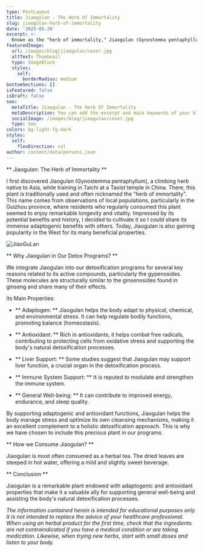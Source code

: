 ```yaml
---
type: PostLayout
title: Jiaogulan - The Herb Of Immortality
slug: jiaogulan-herb-of-immortality
date: '2025-05-20'
excerpt: >-
  Known as the "herb of immortality," Jiaogulan (Gynostemma pentaphyllum) is a revered adaptogenic plant traditionally used in China to promote longevity and vitality. We include Jiaogulan in our detox programs for its powerful antioxidant, adaptogenic, and liver-supporting properties. Rich in gypenosides, it helps the body manage stress, support immune function, and enhance natural detoxification. Typically consumed as a soothing herbal tea, Jiaogulan is a gentle yet potent ally in fostering balance, resilience, and holistic well-being.
featuredImage:
  url: /images/blog/jiaogulan/cover.jpg
  altText: Thumbnail
  type: ImageBlock
  styles:
    self:
      borderRadius: medium
bottomSections: []
isFeatured: false
isDraft: false
seo:
  metaTitle: Jiaogulan - The Herb Of Immortality
  metaDescription: You can add the excerpt and main keywords of your blog post here.
  socialImage: /images/blog/jiaogulan/cover.jpg
  type: Seo
colors: bg-light-fg-dark
styles:
  self:
    flexDirection: col
author: content/data/person1.json
---
```


** Jiaogulan: The Herb of Immortality **

I first discovered Jiaogulan (Gynostemma pentaphyllum), a climbing herb native to Asia, while training in Taichi at a Taoist temple in China. There, this plant is traditionally used and often nicknamed the "herb of immortality". This name comes from observations of local populations, particularly in the Guizhou province, where residents who regularly consumed this plant seemed to enjoy remarkable longevity and vitality. Impressed by its potential benefits and history, I decided to cultivate it so I could share its immense adaptogenic benefits with others. Today, Jiaogulan is also gaining popularity in the West for its many beneficial properties.

![JiaoGuLan](/images/blog/jiaogulan/jiaogulan.jpg)

** Why Jiaogulan in Our Detox Programs? **

We integrate Jiaogulan into our detoxification programs for several key reasons related to its active compounds, particularly the gypenosides. These molecules are structurally similar to the ginsenosides found in ginseng and share many of their effects.

Its Main Properties:

- ** Adaptogen: ** Jiaogulan helps the body adapt to physical, chemical, and environmental stress. It can help regulate bodily functions, promoting balance (homeostasis).

- ** Antioxidant: ** Rich in antioxidants, it helps combat free radicals, contributing to protecting cells from oxidative stress and supporting the body's natural detoxification processes.

- ** Liver Support: ** Some studies suggest that Jiaogulan may support liver function, a crucial organ in the detoxification process.

- ** Immune System Support: ** It is reputed to modulate and strengthen the immune system.

- ** General Well-being: ** It can contribute to improved energy, endurance, and sleep quality.

By supporting adaptogenic and antioxidant functions, Jiaogulan helps the body manage stress and optimize its own cleansing mechanisms, making it an excellent complement to a holistic detoxification approach. This is why we have chosen to include this precious plant in our programs.

** How we Consume Jiaogulan? **

Jiaogulan is most often consumed as a herbal tea. The dried leaves are steeped in hot water, offering a mild and slightly sweet beverage.

** Conclusion **

Jiaogulan is a remarkable plant endowed with adaptogenic and antioxidant properties that make it a valuable ally for supporting general well-being and assisting the body's natural detoxification processes.

_The information contained herein is intended for educational purposes only. It is not intended to replace the advice of your healthcare professional. When using an herbal product for the first time, check that the ingredients are not contraindicated if you have a medical condition or are taking medication. Likewise, when trying new herbs, start with small doses and listen to your body._
